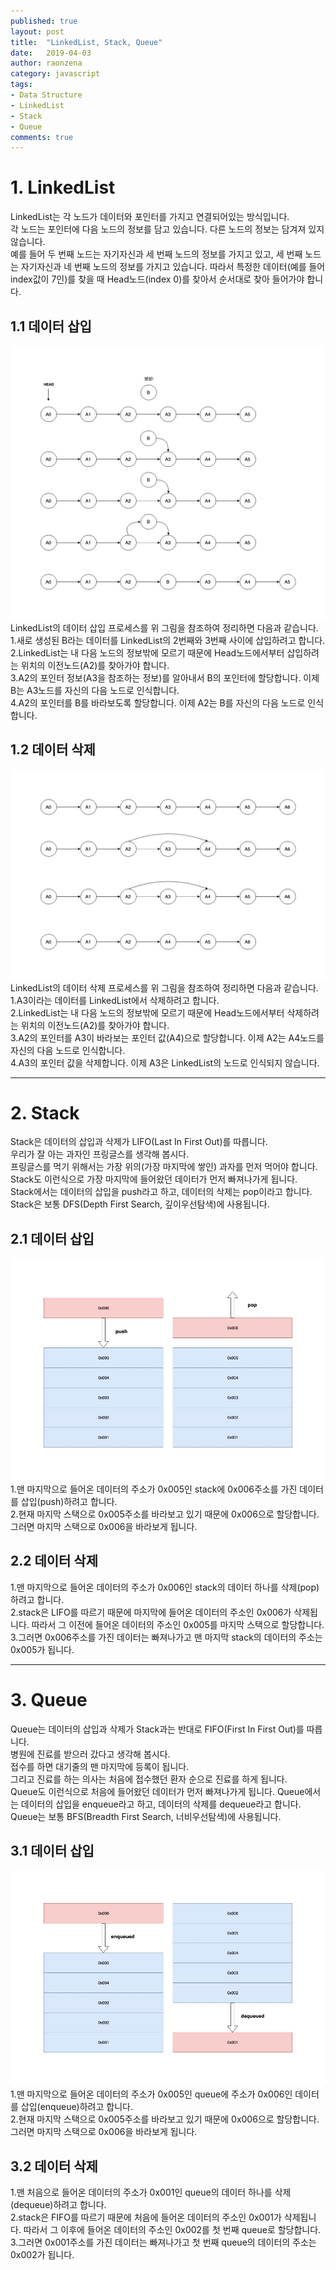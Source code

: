 ```yaml
---
published: true
layout: post
title:  "LinkedList, Stack, Queue"
date:   2019-04-03
author: raonzena 
category: javascript
tags:
- Data Structure
- LinkedList
- Stack
- Queue
comments: true
---
```


# 1. LinkedList #
LinkedList는 각 노드가 데이터와 포인터를 가지고 연결되어있는 방식입니다.  
각 노드는 포인터에 다음 노드의 정보를 담고 있습니다. 다른 노드의 정보는 담겨져 있지 않습니다.  
예를 들어 두 번째 노드는 자기자신과 세 번째 노드의 정보를 가지고 있고, 세 번째 노드는 자기자신과 네 번째 노드의 정보를 가지고 있습니다.
따라서 특정한 데이터(예를 들어 index값이 7인)를 찾을 때 Head노드(index 0)를 찾아서 순서대로 찾아 들어가야 합니다. 

## 1.1 데이터 삽입 ##
![](../images/linkedlist_1.jpg)
LinkedList의 데이터 삽입 프로세스를 위 그림을 참조하여 정리하면 다음과 같습니다.  
1.새로 생성된 B라는 데이터를 LinkedList의 2번째와 3번째 사이에 삽입하려고 합니다.  
2.LinkedList는 내 다음 노드의 정보밖에 모르기 때문에 Head노드에서부터 삽입하려는 위치의 이전노드(A2)를 찾아가야 합니다.  
3.A2의 포인터 정보(A3을 참조하는 정보)를 알아내서 B의 포인터에 할당합니다. 이제 B는 A3노드를 자신의 다음 노드로 인식합니다.  
4.A2의 포인터를 B를 바라보도록 할당합니다. 이제 A2는 B를 자신의 다음 노드로 인식합니다.  

## 1.2 데이터 삭제 ##
![](../images/linkedlist_2.jpg)
LinkedList의 데이터 삭제 프로세스를 위 그림을 참조하여 정리하면 다음과 같습니다.  
1.A3이라는 데이터를 LinkedList에서 삭제하려고 합니다.  
2.LinkedList는 내 다음 노드의 정보밖에 모르기 때문에 Head노드에서부터 삭제하려는 위치의 이전노드(A2)를 찾아가야 합니다.  
3.A2의 포인터를 A3이 바라보는 포인터 값(A4)으로 할당합니다. 이제 A2는 A4노드를 자신의 다음 노드로 인식합니다.  
4.A3의 포인터 값을 삭제합니다. 이제 A3은 LinkedList의 노드로 인식되지 않습니다.  

---
# 2. Stack #
Stack은 데이터의 삽입과 삭제가 LIFO(Last In First Out)를 따릅니다.  
우리가 잘 아는 과자인 프링글스를 생각해 봅시다.  
프링글스를 먹기 위해서는 가장 위의(가장 마지막에 쌓인) 과자를 먼저 먹어야 합니다.  
Stack도 이런식으로 가장 마지막에 들어왔던 데이터가 먼저 빠져나가게 됩니다.  
Stack에서는 데이터의 삽입을 push라고 하고, 데이터의 삭제는 pop이라고 합니다.  
Stack은 보통 DFS(Depth First Search, 깊이우선탐색)에 사용됩니다.

## 2.1 데이터 삽입 ##
![](../images/stack.jpg)
1.맨 마지막으로 들어온 데이터의 주소가 0x005인 stack에 0x006주소를 가진 데이터를 삽입(push)하려고 합니다.  
2.현재 마지막 스택으로 0x005주소를 바라보고 있기 때문에 0x006으로 할당합니다. 그러면 마지막 스택으로 0x006을 바라보게 됩니다.  

## 2.2 데이터 삭제 ##
1.맨 마지막으로 들어온 데이터의 주소가 0x006인 stack의 데이터 하나를 삭제(pop)하려고 합니다.  
2.stack은 LIFO를 따르기 때문에 마지막에 들어온 데이터의 주소인 0x006가 삭제됩니다. 따라서 그 이전에 들어온 데이터의 주소인 0x005를 마지막 스택으로 할당합니다.  
3.그러면 0x006주소를 가진 데이터는 빠져나가고 맨 마지막 stack의 데이터의 주소는 0x005가 됩니다.

---
# 3. Queue #
Queue는 데이터의 삽입과 삭제가 Stack과는 반대로 FIFO(First In First Out)를 따릅니다.  
병원에 진료를 받으러 갔다고 생각해 봅시다.  
접수를 하면 대기줄의 맨 마지막에 등록이 됩니다.  
그리고 진료를 하는 의사는 처음에 접수했던 환자 순으로 진료를 하게 됩니다.  
Queue도 이런식으로 처음에 들어왔던 데이터가 먼저 빠져나가게 됩니다.
Queue에서는 데이터의 삽입을 enqueue라고 하고, 데이터의 삭제를 dequeue라고 합니다.  
Queue는 보통 BFS(Breadth First Search, 너비우선탐색)에 사용됩니다.

## 3.1 데이터 삽입 ##
![](../images/queue.jpeg)
1.맨 마지막으로 들어온 데이터의 주소가 0x005인 queue에 주소가 0x006인 데이터를 삽입(enqueue)하려고 합니다.  
2.현재 마지막 스택으로 0x005주소를 바라보고 있기 때문에 0x006으로 할당합니다. 그러면 마지막 스택으로 0x006을 바라보게 됩니다.  

## 3.2 데이터 삭제 ##
1.맨 처음으로 들어온 데이터의 주소가 0x001인 queue의 데이터 하나를 삭제(dequeue)하려고 합니다.  
2.stack은 FIFO를 따르기 때문에 처음에 들어온 데이터의 주소인 0x001가 삭제됩니다. 따라서 그 이후에 들어온 데이터의 주소인 0x002를 첫 번째 queue로 할당합니다.  
3.그러면 0x001주소를 가진 데이터는 빠져나가고 첫 번째 queue의 데이터의 주소는 0x002가 됩니다.